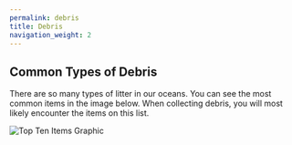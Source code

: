 ```yaml
---
permalink: debris
title: Debris
navigation_weight: 2
---
```


## Common Types of Debris

There are so many types of litter in our oceans.  You can see the most common items in the image below. When collecting debris, you will most likely encounter the items on this list.


![Top Ten Items Graphic](http://www.salemsound.org/images/Toptenitems_oc.jpg)

